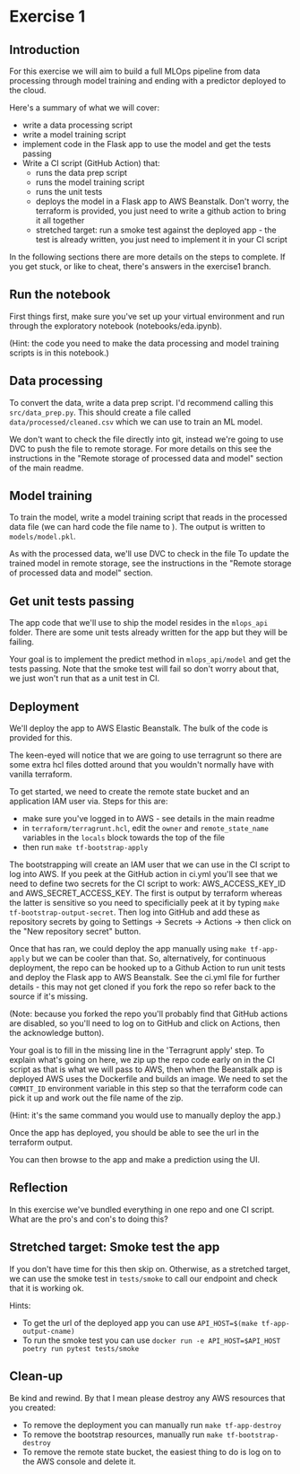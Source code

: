 # Exercise 1

## Introduction

For this exercise we will aim to build a full MLOps pipeline from data processing through model training and ending with a predictor deployed to the cloud.

Here's a summary of what we will cover:
- write a data processing script
- write a model training script
- implement code in the Flask app to use the model and get the tests passing
- Write a CI script (GitHub Action) that:
    - runs the data prep script
    - runs the model training script
    - runs the unit tests
    - deploys the model in a Flask app to AWS Beanstalk. Don't worry, the terraform is provided, you just need to write a github action to bring it all together
    - stretched target: run a smoke test against the deployed app - the test is already written, you just need to implement it in your CI script

In the following sections there are more details on the steps to complete. If you get stuck, or like to cheat, there's answers in the exercise1 branch.

## Run the notebook

First things first, make sure you've set up your virtual environment and run through the exploratory notebook (notebooks/eda.ipynb). 

(Hint: the code you need to make the data processing and model training scripts is in this notebook.)

## Data processing

To convert the data, write a data prep script. I'd recommend calling this `src/data_prep.py`. This should create a file called `data/processed/cleaned.csv` which we can use to train an ML model.

We don't want to check the file directly into git, instead we're going to use DVC to push the file to remote storage. For more details on this see the instructions in the "Remote storage of processed data and model" section of the main readme.

## Model training

To train the model, write a model training script that reads in the processed data file (we can hard code the file name to ). The output is written to `models/model.pkl`.

As with the processed data, we'll use DVC to check in the file To update the trained model in remote storage, see the instructions in the "Remote storage of processed data and model" section.

## Get unit tests passing

The app code that we'll use to ship the model resides in the `mlops_api` folder. There are some unit tests already written for the app but they will be failing. 

Your goal is to implement the predict method in `mlops_api/model` and get the tests passing. Note that the smoke test will fail so don't worry about that, we just won't run that as a unit test in CI.

## Deployment

We'll deploy the app to AWS Elastic Beanstalk. The bulk of the code is provided for this.

The keen-eyed will notice that we are going to use terragrunt so there are some extra hcl files dotted around that you wouldn't normally have with vanilla terraform.

To get started, we need to create the remote state bucket and an application IAM user via. Steps for this are:
- make sure you've logged in to AWS - see details in the main readme
- in `terraform/terragrunt.hcl`, edit the `owner` and `remote_state_name` variables in the `locals` block towards the top of the file
- then run `make tf-bootstrap-apply`

The bootstrapping will create an IAM user that we can use in the CI script to log into AWS. If you peek at the GitHub action in ci.yml you'll see that we need to define two secrets for the CI script to work: AWS_ACCESS_KEY_ID and AWS_SECRET_ACCESS_KEY. The first is output by terraform whereas the latter is sensitive so you need to specificially peek at it by typing `make tf-bootstrap-output-secret`. Then log into GitHub and add these as repository secrets by going to Settings -> Secrets -> Actions -> then click on the "New repository secret" button.

Once that has ran, we could deploy the app manually using `make tf-app-apply` but we can be cooler than that. So, alternatively, for continuous deployment, the repo can be hooked up to a Github Action to run unit tests and deploy the Flask app to AWS Beanstalk. See the ci.yml file for further details - this may not get cloned if you fork the repo so refer back to the source if it's missing.

(Note: because you forked the repo you'll probably find that GitHub actions are disabled, so you'll need to log on to GitHub and click on Actions, then the acknowledge button). 

Your goal is to fill in the missing line in the 'Terragrunt apply' step. To explain what's going on here, we zip up the repo code early on in the CI script as that is what we will pass to AWS, then when the Beanstalk app is deployed AWS uses the Dockerfile and builds an image. We need to set the `COMMIT_ID` environment variable in this step so that the terraform code can pick it up and work out the file name of the zip.

(Hint: it's the same command you would use to manually deploy the app.)

Once the app has deployed, you should be able to see the url in the terraform output.

You can then browse to the app and make a prediction using the UI.

## Reflection

In this exercise we've bundled everything in one repo and one CI script. What are the pro's and con's to doing this?

## Stretched target: Smoke test the app

If you don't have time for this then skip on. Otherwise, as a stretched target, we can use the smoke test in `tests/smoke` to call our endpoint and check that it is working ok.

Hints:
- To get the url of the deployed app you can use `API_HOST=$(make tf-app-output-cname)`
- To run the smoke test you can use `docker run -e API_HOST=$API_HOST poetry run pytest tests/smoke`

## Clean-up

Be kind and rewind. By that I mean please destroy any AWS resources that you created:
- To remove the deployment you can manually run `make tf-app-destroy`
- To remove the bootstrap resources, manually run `make tf-bootstrap-destroy`
- To remove the remote state bucket, the easiest thing to do is log on to the AWS console and delete it.